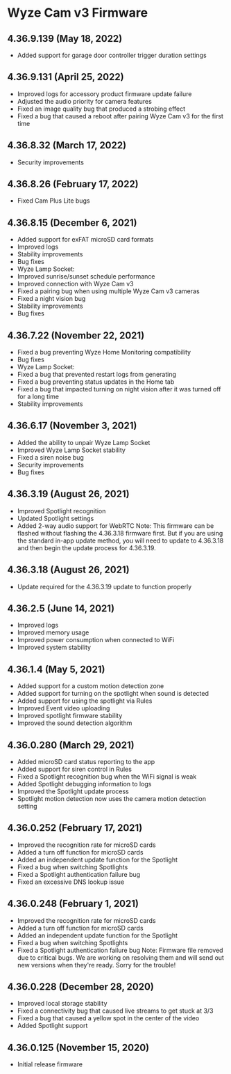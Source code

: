 # Wyze Cam v3 Firmware
## 4.36.9.139 (May 18, 2022)
* Added support for garage door controller trigger duration settings
## 4.36.9.131 (April 25, 2022)
* Improved logs for accessory product firmware update failure
* Adjusted the audio priority for camera features
* Fixed an image quality bug that produced a strobing effect
* Fixed a bug that caused a reboot after pairing Wyze Cam v3 for the first time
## 4.36.8.32 (March 17, 2022)
* Security improvements
## 4.36.8.26 (February 17, 2022)
* Fixed Cam Plus Lite bugs
## 4.36.8.15 (December 6, 2021)
* Added support for exFAT microSD card formats
* Improved logs
* Stability improvements
* Bug fixes
* Wyze Lamp Socket:
* Improved sunrise/sunset schedule performance
* Improved connection with Wyze Cam v3
* Fixed a pairing bug when using multiple Wyze Cam v3 cameras
* Fixed a night vision bug
* Stability improvements
* Bug fixes
## 4.36.7.22 (November 22, 2021)
* Fixed a bug preventing Wyze Home Monitoring compatibility
* Bug fixes
* Wyze Lamp Socket:
* Fixed a bug that prevented restart logs from generating
* Fixed a bug preventing status updates in the Home tab
* Fixed a bug that impacted turning on night vision after it was turned off for a long time
* Stability improvements
## 4.36.6.17 (November 3, 2021)
* Added the ability to unpair Wyze Lamp Socket
* Improved Wyze Lamp Socket stability
* Fixed a siren noise bug
* Security improvements
* Bug fixes
## 4.36.3.19 (August 26, 2021)
* Improved Spotlight recognition
* Updated Spotlight settings
* Added 2-way audio support for WebRTC
Note: This firmware can be flashed without flashing the 4.36.3.18 firmware first. But if you are using the standard in-app update method, you will need to update to 4.36.3.18 and then begin the update process for 4.36.3.19.
## 4.36.3.18 (August 26, 2021)
* Update required for the 4.36.3.19 update to function properly
## 4.36.2.5 (June 14, 2021)
* Improved logs
* Improved memory usage
* Improved power consumption when connected to WiFi
* Improved system stability
## 4.36.1.4 (May 5, 2021)
* Added support for a custom motion detection zone
* Added support for turning on the spotlight when sound is detected
* Added support for using the spotlight via Rules
* Improved Event video uploading
* Improved spotlight firmware stability
* Improved the sound detection algorithm
## 4.36.0.280 (March 29, 2021)
* Added microSD card status reporting to the app
* Added support for siren control in Rules
* Fixed a Spotlight recognition bug when the WiFi signal is weak
* Added Spotlight debugging information to logs
* Improved the Spotlight update process
* Spotlight motion detection now uses the camera motion detection setting
## 4.36.0.252 (February 17, 2021)
* Improved the recognition rate for microSD cards
* Added a turn off function for microSD cards
* Added an independent update function for the Spotlight
* Fixed a bug when switching Spotlights
* Fixed a Spotlight authentication failure bug
* Fixed an excessive DNS lookup issue
## 4.36.0.248 (February 1, 2021)
* Improved the recognition rate for microSD cards
* Added a turn off function for microSD cards
* Added an independent update function for the Spotlight
* Fixed a bug when switching Spotlights
* Fixed a Spotlight authentication failure bug
Note: Firmware file removed due to critical bugs. We are working on resolving them and will send out new versions when they're ready. Sorry for the trouble!
## 4.36.0.228 (December 28, 2020)
* Improved local storage stability
* Fixed a connectivity bug that caused live streams to get stuck at 3/3
* Fixed a bug that caused a yellow spot in the center of the video
* Added Spotlight support
## 4.36.0.125 (November 15, 2020)
* Initial release firmware

